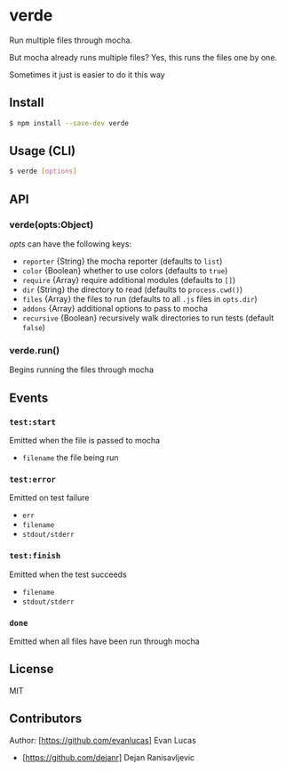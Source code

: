 # verde

Run multiple files through mocha.

But mocha already runs multiple files? Yes, this runs the files one by one.

Sometimes it just is easier to do it this way

## Install

```bash
$ npm install --save-dev verde
```

## Usage (CLI)

```bash
$ verde [options]
```

## API

### verde(opts:Object)

_opts_ can have the following keys:

- `reporter` {String} the mocha reporter (defaults to `list`)
- `color` {Boolean} whether to use colors (defaults to `true`)
- `require` {Array} require additional modules (defaults to `[]`)
- `dir` {String} the directory to read (defaults to `process.cwd()`)
- `files` {Array} the files to run (defaults to all `.js` files in `opts.dir`)
- `addons` {Array} additional options to pass to mocha
- `recursive` {Boolean} recursively walk directories to run tests (default `false`)

### verde.run()

Begins running the files through mocha

## Events

### `test:start`

Emitted when the file is passed to mocha

- `filename` the file being run

### `test:error`

Emitted on test failure

- `err`
- `filename`
- `stdout/stderr`

### `test:finish`

Emitted when the test succeeds

- `filename`
- `stdout/stderr`

### `done`

Emitted when all files have been run through mocha

## License

MIT

## Contributors

Author: [https://github.com/evanlucas] Evan Lucas

- [https://github.com/dejanr] Dejan Ranisavljevic
